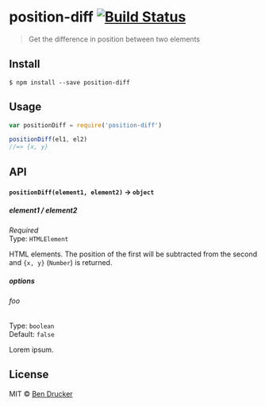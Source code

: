 # position-diff [![Build Status](https://travis-ci.org/bendrucker/position-diff.svg?branch=master)](https://travis-ci.org/bendrucker/position-diff)

> Get the difference in position between two elements


## Install

```
$ npm install --save position-diff
```


## Usage

```js
var positionDiff = require('position-diff')

positionDiff(el1, el2)
//=> {x, y}
```

## API

#### `positionDiff(element1, element2)` -> `object`

##### element1 / element2

*Required*  
Type: `HTMLElement`

HTML elements. The position of the first will be subtracted from the second and `{x, y}` (`Number`) is returned.

##### options

###### foo

Type: `boolean`  
Default: `false`

Lorem ipsum.


## License

MIT © [Ben Drucker](http://bendrucker.me)
